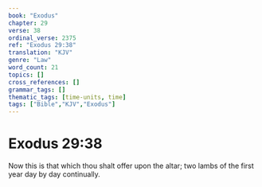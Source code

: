 ```yaml
---
book: "Exodus"
chapter: 29
verse: 38
ordinal_verse: 2375
ref: "Exodus 29:38"
translation: "KJV"
genre: "Law"
word_count: 21
topics: []
cross_references: []
grammar_tags: []
thematic_tags: [time-units, time]
tags: ["Bible","KJV","Exodus"]
---
```


# Exodus 29:38

Now this is that which thou shalt offer upon the altar; two lambs of the first year day by day continually.
